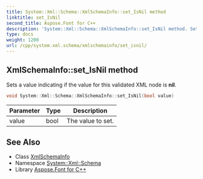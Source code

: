```yaml
---
title: System::Xml::Schema::XmlSchemaInfo::set_IsNil method
linktitle: set_IsNil
second_title: Aspose.Font for C++
description: 'System::Xml::Schema::XmlSchemaInfo::set_IsNil method. Sets a value indicating if the value for this validated XML node is nil in C++.'
type: docs
weight: 1200
url: /cpp/system.xml.schema/xmlschemainfo/set_isnil/
---
```

## XmlSchemaInfo::set_IsNil method


Sets a value indicating if the value for this validated XML node is **nil**.

```cpp
void System::Xml::Schema::XmlSchemaInfo::set_IsNil(bool value)
```


| Parameter | Type | Description |
| --- | --- | --- |
| value | bool | The value to set. |

## See Also

* Class [XmlSchemaInfo](../)
* Namespace [System::Xml::Schema](../../)
* Library [Aspose.Font for C++](../../../)
